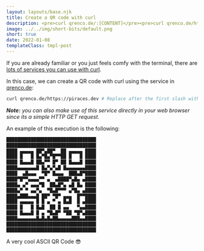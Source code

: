 ```yaml
---
layout: layouts/base.njk
title: Create a QR code with curl
description: <pre>curl qrenco.de/:[CONTENT]</pre><pre>curl qrenco.de/https://piraces.dev</pre>
image: ../../img/short-bits/default.png
short: true
date: 2022-01-08
templateClass: tmpl-post
---
```


If you are already familiar or you just feels comfy with the terminal, there are [lots of services you can use with curl](https://github.com/chubin/awesome-console-services).

In this case, we can create a QR code with curl using the service in [qrenco.de](https://qrenco.de):

```bash
curl qrenco.de/https://piraces.dev # Replace after the first slash with the content you want
```

***Note:** you can also make use of this service directly in your web browser since its a simple HTTP GET request.*

An example of this execution is the following:

```bash
█████████████████████████████████
█████████████████████████████████
████ ▄▄▄▄▄ ██▀▄██▀  ██ ▄▄▄▄▄ ████
████ █   █ █▄▀█▄▀█▀▀██ █   █ ████
████ █▄▄▄█ ██▄▀▀ █▀ ██ █▄▄▄█ ████
████▄▄▄▄▄▄▄█ █▄▀▄▀▄█ █▄▄▄▄▄▄▄████
████  ▄█▄▄▄  ▀█▀ █▄▄▄  ███▄█▀████
████▀█▀▀▄▄▄▄▀▀ ▄  ▄████▀▄█▄ ▄████
████▄ ▄▀ ▄▄▄▀█  ██▄█▀▄ ▄█ █▄ ████
████▄▀ ▀ ▄▄▀▄  ▀█▄█▀▀▀ ▄▀█▄ ▄████
████▄███▄▄▄█ ██▀ ▀█▀ ▄▄▄  █▀▀████
████ ▄▄▄▄▄ █ █ ▄ ▀ ▄ █▄█  █ ▄████
████ █   █ █▄█  ██ █ ▄▄   ▀▄▄████
████ █▄▄▄█ █ ▄ ▀█▄█▀ ▀██ ▀█▀▄████
████▄▄▄▄▄▄▄█▄█▄█▄██▄▄▄▄▄███▄▄████
█████████████████████████████████
█████████████████████████████████
```

A very cool ASCII QR Code 😎
